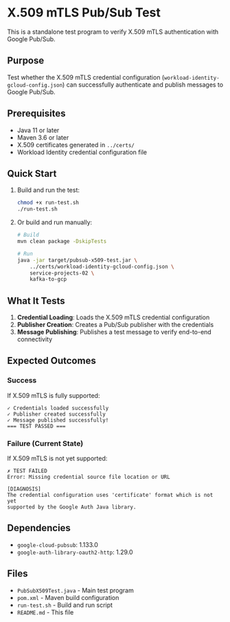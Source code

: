 # X.509 mTLS Pub/Sub Test

This is a standalone test program to verify X.509 mTLS authentication with Google Pub/Sub.

## Purpose

Test whether the X.509 mTLS credential configuration (`workload-identity-gcloud-config.json`) can successfully authenticate and publish messages to Google Pub/Sub.

## Prerequisites

- Java 11 or later
- Maven 3.6 or later
- X.509 certificates generated in `../certs/`
- Workload Identity credential configuration file

## Quick Start

1. Build and run the test:
   ```bash
   chmod +x run-test.sh
   ./run-test.sh
   ```

2. Or build and run manually:
   ```bash
   # Build
   mvn clean package -DskipTests
   
   # Run
   java -jar target/pubsub-x509-test.jar \
       ../certs/workload-identity-gcloud-config.json \
       service-projects-02 \
       kafka-to-gcp
   ```

## What It Tests

1. **Credential Loading**: Loads the X.509 mTLS credential configuration
2. **Publisher Creation**: Creates a Pub/Sub publisher with the credentials
3. **Message Publishing**: Publishes a test message to verify end-to-end connectivity

## Expected Outcomes

### Success
If X.509 mTLS is fully supported:
```
✓ Credentials loaded successfully
✓ Publisher created successfully
✓ Message published successfully!
=== TEST PASSED ===
```

### Failure (Current State)
If X.509 mTLS is not yet supported:
```
✗ TEST FAILED
Error: Missing credential source file location or URL

[DIAGNOSIS]
The credential configuration uses 'certificate' format which is not yet
supported by the Google Auth Java library.
```

## Dependencies

- `google-cloud-pubsub`: 1.133.0
- `google-auth-library-oauth2-http`: 1.29.0

## Files

- `PubSubX509Test.java` - Main test program
- `pom.xml` - Maven build configuration
- `run-test.sh` - Build and run script
- `README.md` - This file
